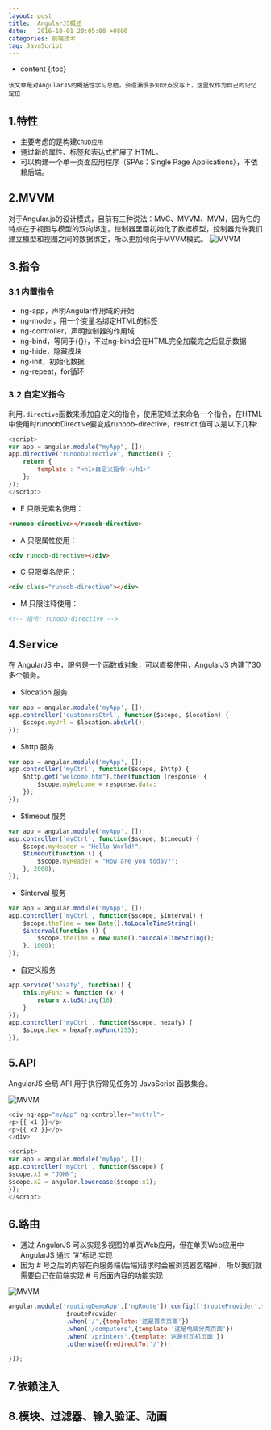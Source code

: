 ```yaml
---
layout: post
title:  AngularJS概述
date:   2016-10-01 20:05:00 +0800
categories: 前端技术
tag: JavaScript
---
```


* content
{:toc}


`该文章是对AngularJS的概括性学习总结，会遗漏很多知识点没写上，这里仅作为自己的记忆定位`


## 1.特性

* 主要考虑的是构建`CRUD应用`
* 通过新的属性、标签和表达式扩展了 HTML。
* 可以构建一个单一页面应用程序（SPAs：Single Page Applications），不依赖后端。

## 2.MVVM
对于Angular.js的设计模式，目前有三种说法：MVC、MVVM、MVM，因为它的特点在于视图与模型的双向绑定，控制器里面初始化了数据模型，控制器允许我们建立模型和视图之间的数据绑定，所以更加倾向于MVVM模式。
![MVVM](https://joutaojian.github.io/styles/images/2.png)

## 3.指令

### 3.1 内置指令

* ng-app，声明Angular作用域的开始
* ng-model，用一个变量名绑定HTML的标签
* ng-controller，声明控制器的作用域
* ng-bind，等同于{{}}，不过ng-bind会在HTML完全加载完之后显示数据
* ng-hide，隐藏模块
* ng-init，初始化数据
* ng-repeat，for循环

### 3.2 自定义指令

利用`.directive`函数来添加自定义的指令，使用驼峰法来命名一个指令，在HTML中使用时runoobDirective要变成runoob-directive，restrict 值可以是以下几种:

```javascript
<script>
var app = angular.module("myApp", []);
app.directive("runoobDirective", function() {
    return {
        template : "<h1>自定义指令!</h1>"
    };
});
</script>
```

* E 只限元素名使用：

```html
<runoob-directive></runoob-directive>
```

* A 只限属性使用：

```html
<div runoob-directive></div>
```

* C 只限类名使用：

```html
<div class="runoob-directive"></div>
```

* M 只限注释使用：

```html
<!-- 指令: runoob-directive -->
```


## 4.Service

在 AngularJS 中，服务是一个函数或对象，可以直接使用，AngularJS 内建了30 多个服务。

* $location 服务 

```javascript
var app = angular.module('myApp', []);
app.controller('customersCtrl', function($scope, $location) {
    $scope.myUrl = $location.absUrl();
});
```

* $http 服务

```javascript
var app = angular.module('myApp', []);
app.controller('myCtrl', function($scope, $http) {
    $http.get("welcome.htm").then(function (response) {
        $scope.myWelcome = response.data;
    });
});
```

* $timeout 服务

```javascript
var app = angular.module('myApp', []);
app.controller('myCtrl', function($scope, $timeout) {
    $scope.myHeader = "Hello World!";
    $timeout(function () {
        $scope.myHeader = "How are you today?";
    }, 2000);
});
```

* $interval 服务

```javascript
var app = angular.module('myApp', []);
app.controller('myCtrl', function($scope, $interval) {
    $scope.theTime = new Date().toLocaleTimeString();
    $interval(function () {
        $scope.theTime = new Date().toLocaleTimeString();
    }, 1000);
});
```

* 自定义服务

```javascript
app.service('hexafy', function() {
    this.myFunc = function (x) {
        return x.toString(16);
    }
});
app.controller('myCtrl', function($scope, hexafy) {
    $scope.hex = hexafy.myFunc(255);
});
```



## 5.API

AngularJS 全局 API 用于执行常见任务的 JavaScript 函数集合。

![MVVM](https://joutaojian.github.io/styles/images/3.jpg)

```javascript
<div ng-app="myApp" ng-controller="myCtrl">
<p>{{ x1 }}</p>
<p>{{ x2 }}</p>
</div>

<script>
var app = angular.module('myApp', []);
app.controller('myCtrl', function($scope) {
$scope.x1 = "JOHN";
$scope.x2 = angular.lowercase($scope.x1);
});
</script>
```

## 6.路由

* 通过 AngularJS 可以实现多视图的单页Web应用，但在单页Web应用中 AngularJS 通过 ”#“标记 实现
* 因为 # 号之后的内容在向服务端(后端)请求时会被浏览器忽略掉， 所以我们就需要自己在前端实现 # 号后面内容的功能实现

![MVVM](https://joutaojian.github.io/styles/images/4.png)

```javascript
angular.module('routingDemoApp',['ngRoute']).config(['$routeProvider',function($routeProvider){
                $routeProvider
                .when('/',{template:'这是首页页面'})
                .when('/computers',{template:'这是电脑分类页面'})
                .when('/printers',{template:'这是打印机页面'})
                .otherwise({redirectTo:'/'});
                
}]);
```

## 7.依赖注入

## 8.模块、过滤器、输入验证、动画